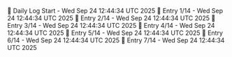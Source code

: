📅 Daily Log Start - Wed Sep 24 12:44:34 UTC 2025
📌 Entry 1/14 - Wed Sep 24 12:44:34 UTC 2025
📌 Entry 2/14 - Wed Sep 24 12:44:34 UTC 2025
📌 Entry 3/14 - Wed Sep 24 12:44:34 UTC 2025
📌 Entry 4/14 - Wed Sep 24 12:44:34 UTC 2025
📌 Entry 5/14 - Wed Sep 24 12:44:34 UTC 2025
📌 Entry 6/14 - Wed Sep 24 12:44:34 UTC 2025
📌 Entry 7/14 - Wed Sep 24 12:44:34 UTC 2025
